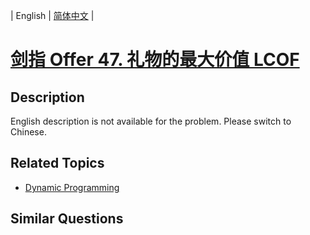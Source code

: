 
| English | [简体中文](README.md) |

# [剑指 Offer 47. 礼物的最大价值 LCOF](https://leetcode-cn.com/problems/li-wu-de-zui-da-jie-zhi-lcof/)

## Description

English description is not available for the problem. Please switch to Chinese.

## Related Topics

- [Dynamic Programming](https://leetcode-cn.com/tag/dynamic-programming)

## Similar Questions


